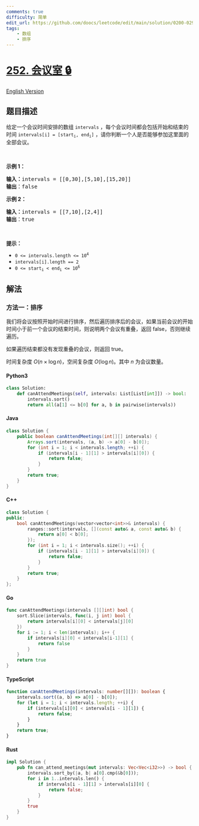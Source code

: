 ```yaml
---
comments: true
difficulty: 简单
edit_url: https://github.com/doocs/leetcode/edit/main/solution/0200-0299/0252.Meeting%20Rooms/README.md
tags:
    - 数组
    - 排序
---
```


<!-- problem:start -->

# [252. 会议室 🔒](https://leetcode.cn/problems/meeting-rooms)

[English Version](/solution/0200-0299/0252.Meeting%20Rooms/README_EN.md)

## 题目描述

<!-- description:start -->

<p>给定一个会议时间安排的数组 <code>intervals</code> ，每个会议时间都会包括开始和结束的时间 <code>intervals[i] = [start<sub>i</sub>, end<sub>i</sub>]</code> ，请你判断一个人是否能够参加这里面的全部会议。</p>

<p> </p>

<p><strong>示例 1：</strong></p>

<pre>
<strong>输入：</strong>intervals = [[0,30],[5,10],[15,20]]
<strong>输出</strong>：false
</pre>

<p><strong>示例 2：</strong></p>

<pre>
<strong>输入：</strong>intervals = [[7,10],[2,4]]
<strong>输出</strong>：true
</pre>

<p> </p>

<p><strong>提示：</strong></p>

<ul>
	<li><code>0 <= intervals.length <= 10<sup>4</sup></code></li>
	<li><code>intervals[i].length == 2</code></li>
	<li><code>0 <= start<sub>i</sub> < end<sub>i</sub> <= 10<sup>6</sup></code></li>
</ul>

<!-- description:end -->

## 解法

<!-- solution:start -->

### 方法一：排序

我们将会议按照开始时间进行排序，然后遍历排序后的会议，如果当前会议的开始时间小于前一个会议的结束时间，则说明两个会议有重叠，返回 $\text{false}$，否则继续遍历。

如果遍历结束都没有发现重叠的会议，则返回 $\text{true}$。

时间复杂度 $O(n \times \log n)$，空间复杂度 $O(\log n)$。其中 $n$ 为会议数量。

<!-- tabs:start -->

#### Python3

```python
class Solution:
    def canAttendMeetings(self, intervals: List[List[int]]) -> bool:
        intervals.sort()
        return all(a[1] <= b[0] for a, b in pairwise(intervals))
```

#### Java

```java
class Solution {
    public boolean canAttendMeetings(int[][] intervals) {
        Arrays.sort(intervals, (a, b) -> a[0] - b[0]);
        for (int i = 1; i < intervals.length; ++i) {
            if (intervals[i - 1][1] > intervals[i][0]) {
                return false;
            }
        }
        return true;
    }
}
```

#### C++

```cpp
class Solution {
public:
    bool canAttendMeetings(vector<vector<int>>& intervals) {
        ranges::sort(intervals, [](const auto& a, const auto& b) {
            return a[0] < b[0];
        });
        for (int i = 1; i < intervals.size(); ++i) {
            if (intervals[i - 1][1] > intervals[i][0]) {
                return false;
            }
        }
        return true;
    }
};
```

#### Go

```go
func canAttendMeetings(intervals [][]int) bool {
	sort.Slice(intervals, func(i, j int) bool {
		return intervals[i][0] < intervals[j][0]
	})
	for i := 1; i < len(intervals); i++ {
		if intervals[i][0] < intervals[i-1][1] {
			return false
		}
	}
	return true
}
```

#### TypeScript

```ts
function canAttendMeetings(intervals: number[][]): boolean {
    intervals.sort((a, b) => a[0] - b[0]);
    for (let i = 1; i < intervals.length; ++i) {
        if (intervals[i][0] < intervals[i - 1][1]) {
            return false;
        }
    }
    return true;
}
```

#### Rust

```rust
impl Solution {
    pub fn can_attend_meetings(mut intervals: Vec<Vec<i32>>) -> bool {
        intervals.sort_by(|a, b| a[0].cmp(&b[0]));
        for i in 1..intervals.len() {
            if intervals[i - 1][1] > intervals[i][0] {
                return false;
            }
        }
        true
    }
}
```

<!-- tabs:end -->

<!-- solution:end -->

<!-- problem:end -->
